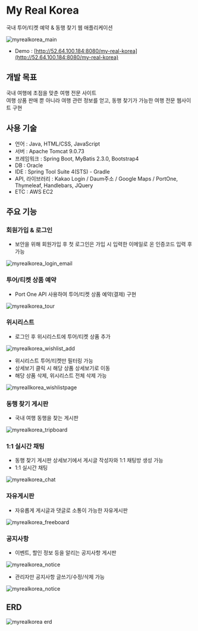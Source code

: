 # My Real Korea

국내 투어/티켓 예약 & 동행 찾기 웹 애플리케이션  
  
![myrealkorea_main](https://github.com/minseonallykim/my-real-korea/assets/117511891/679096cd-dca4-4f43-9b07-a616253ced61)

* Demo : [http://52.64.100.184:8080/my-real-korea](http://52.64.100.184:8080/my-real-korea)  
  
## 개발 목표
국내 여행에 초점을 맞춘 여행 전문 사이트  
여행 상품 판매 뿐 아니라 여행 관련 정보를 얻고, 동행 찾기가 가능한 여행 전문 웹사이트 구현  
## 사용 기술
* 언어 : Java, HTML/CSS, JavaScript
* 서버 : Apache Tomcat 9.0.73
* 프레임워크 : Spring Boot, MyBatis 2.3.0, Bootstrap4
* DB : Oracle
* IDE : Spring Tool Suite 4(STS) - Gradle
* API, 라이브러리 : Kakao Login / Daum주소 / Google Maps / PortOne, Thymeleaf, Handlebars, JQuery
* ETC : AWS EC2
## 주요 기능
### 회원가입 & 로그인
* 보안을 위해 회원가입 후 첫 로그인은 가입 시 입력한 이메일로 온 인증코드 입력 후 가능  

![myrealkorea_login_email](https://github.com/minseonallykim/my-real-korea/assets/117511891/3c1f1e4e-c339-42ae-bf52-7257cb48848c)

### 투어/티켓 상품 예약
* Port One API 사용하여 투어/티켓 상품 예약(결제) 구현  

![myrealkorea_tour](https://github.com/minseonallykim/my-real-korea/assets/117511891/4b86d5a3-d096-4589-87c0-1bfaa6e8faea)

### 위시리스트  
* 로그인 후 위시리스트에 투어/티켓 상품 추가

![myrealkorea_wishlist_add](https://github.com/minseonallykim/my-real-korea/assets/117511891/7f69be77-372a-4a38-b1d3-74133a25cea4)  

* 위시리스트 투어/티켓만 필터링 가능
* 상세보기 클릭 시 해당 상품 상세보기로 이동
* 해당 상품 삭제, 위시리스트 전체 삭제 가능  

![myreallkorea_wishlistpage](https://github.com/minseonallykim/my-real-korea/assets/117511891/0534ba55-29d8-4d93-bd2e-20d12e6dc2b4)  

### 동행 찾기 게시판  
* 국내 여행 동행을 찾는 게시판  

![myrealkorea_tripboard](https://github.com/minseonallykim/my-real-korea/assets/117511891/7f0385c7-2881-40e2-99b2-c734695a4f9a)  

### 1:1 실시간 채팅
* 동행 찾기 게시판 상세보기에서 게시글 작성자와 1:1 채팅방 생성 가능
* 1:1 실시간 채팅  

![myrealkorea_chat](https://github.com/minseonallykim/my-real-korea/assets/117511891/a02fc91d-b104-40d6-810e-5004cae9f0a1)

### 자유게시판
* 자유롭게 게시글과 댓글로 소통이 가능한 자유게시판  

![myrealkorea_freeboard](https://github.com/minseonallykim/my-real-korea/assets/117511891/b68ab1d8-d3cb-46a1-a0ee-ecd53f7aaa3e)



### 공지사항
* 이벤트, 할인 정보 등을 알리는 공지사항 게시판  

![myrealkorea_notice](https://github.com/minseonallykim/my-real-korea/assets/117511891/395cd94a-7091-4888-8405-b8919d62856c)  

* 관리자만 공지사항 글쓰기/수정/삭제 가능  

![myrealkorea_notice](https://github.com/minseonallykim/my-real-korea/assets/117511891/2bc3ac48-33f8-401f-b06f-f2518fc71130)  

## ERD  
![myrealkorea erd](https://github.com/minseonallykim/my-real-korea/assets/117511891/58e20965-9303-4bfd-85d8-97babd9ce934)

